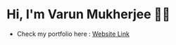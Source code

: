 # Hi, I'm Varun Mukherjee 👋🏻

* Check my portfolio here : [Website Link](https://vm-portfolio-1.netlify.app/)